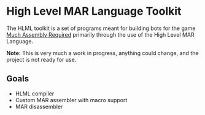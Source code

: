 # High Level MAR Language Toolkit

The HLML toolkit is a set of programs meant for building bots for the game [Much Assembly Required](https://github.com/simon987/Much-Assembly-Required) primarily through the use of the High Level MAR Language.

**Note:** This is very much a work in progress, anything could change, and the project is not ready for use.

## Goals
- HLML compiler
- Custom MAR assembler with macro support
- MAR disassembler